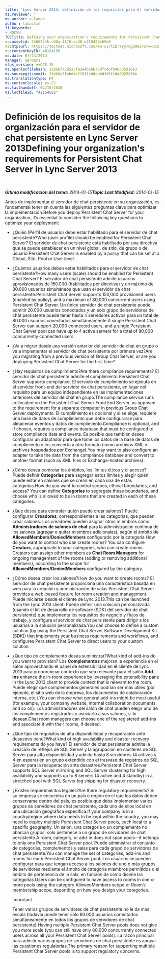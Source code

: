 ```yaml
---
title: 'Lync Server 2013: definición de los requisitos para el servidor de chat persistente'
ms.reviewer: ''
ms.author: v-lanac
author: lanachin
f1.keywords:
- NOCSH
TOCTitle: Defining your organization's requirements for Persistent Chat Server
ms:assetid: 568674fb-c08a-4170-ac38-e2f8428c69e0
ms:mtpsurl: https://technet.microsoft.com/en-us/library/Gg398372(v=OCS.15)
ms:contentKeyID: 48184166
ms.date: 07/23/2014
manager: serdars
mtps_version: v=OCS.15
ms.openlocfilehash: 15beb7728525fa3e4bb6b75dfc46fb46335d1063
ms.sourcegitcommit: 33db8c7febd4cf1591e8dcbbdfd6fc8e8925896e
ms.translationtype: MT
ms.contentlocale: es-ES
ms.lasthandoff: 02/19/2020
ms.locfileid: "42154682"
---
```

<div data-xmlns="http://www.w3.org/1999/xhtml">

<div class="topic" data-xmlns="http://www.w3.org/1999/xhtml" data-msxsl="urn:schemas-microsoft-com:xslt" data-cs="http://msdn.microsoft.com/">

<div data-asp="https://msdn2.microsoft.com/asp">

# <a name="defining-your-organizations-requirements-for-persistent-chat-server-in-lync-server-2013"></a><span data-ttu-id="66d11-102">Definición de los requisitos de la organización para el servidor de chat persistente en Lync Server 2013</span><span class="sxs-lookup"><span data-stu-id="66d11-102">Defining your organization's requirements for Persistent Chat Server in Lync Server 2013</span></span>

</div>

<div id="mainSection">

<div id="mainBody">

<span> </span>

<span data-ttu-id="66d11-103">_**Última modificación del tema:** 2014-01-15_</span><span class="sxs-lookup"><span data-stu-id="66d11-103">_**Topic Last Modified:** 2014-01-15_</span></span>

<span data-ttu-id="66d11-104">Antes de implementar el servidor de chat persistente en su organización, es fundamental tener en cuenta las siguientes preguntas clave para optimizar la implementación:</span><span class="sxs-lookup"><span data-stu-id="66d11-104">Before you deploy Persistent Chat Server for your organization, it’s essential to consider the following key questions to optimize your deployment:</span></span>

  - <span data-ttu-id="66d11-105">¿Quién (Perfil de usuario) debe estar habilitado para el servidor de chat persistente?</span><span class="sxs-lookup"><span data-stu-id="66d11-105">Who (user profile) should be enabled for Persistent Chat Server?</span></span> <span data-ttu-id="66d11-106">El servidor de chat persistente está habilitado por una directiva que se puede establecer en un nivel global, de sitio, de grupo o de usuario.</span><span class="sxs-lookup"><span data-stu-id="66d11-106">Persistent Chat Server is enabled by a policy that can be set at a Global, Site, Pool or User level.</span></span>

  - <span data-ttu-id="66d11-107">¿Cuántos usuarios deben estar habilitados para el servidor de chat persistente?</span><span class="sxs-lookup"><span data-stu-id="66d11-107">How many users (scale) should be enabled for Persistent Chat Server?</span></span> <span data-ttu-id="66d11-108">El servidor de chat persistente admite usuarios aprovisionados de 150.000 (habilitados por directiva) y un máximo de 80.000 usuarios simultáneos que usan el servidor de chat persistente.</span><span class="sxs-lookup"><span data-stu-id="66d11-108">Persistent Chat Server supports 150,000 provisioned users (enabled by policy), and a maximum of 80,000 concurrent users using Persistent Chat Server.</span></span> <span data-ttu-id="66d11-109">Un único servidor de chat persistente puede admitir 20.000 usuarios conectados y un solo grupo de servidores de chat persistente puede tener hasta 4 servidores activos para un total de 80.000 usuarios conectados simultáneamente.</span><span class="sxs-lookup"><span data-stu-id="66d11-109">A single Persistent Chat Server can support 20,000 connected users, and a single Persistent Chat Server pool can have up to 4 active servers for a total of 80,000 concurrently connected users.</span></span>

  - <span data-ttu-id="66d11-110">¿Va a migrar desde una versión anterior del servidor de chat en grupo o va a implementar el servidor de chat persistente por primera vez?</span><span class="sxs-lookup"><span data-stu-id="66d11-110">Are you migrating from a previous version of Group Chat Server, or are you deploying Persistent Chat Server for the first time?</span></span>

  - <span data-ttu-id="66d11-111">¿Hay requisitos de cumplimiento?</span><span class="sxs-lookup"><span data-stu-id="66d11-111">Are there compliance requirements?</span></span> <span data-ttu-id="66d11-112">El servidor de chat persistente admite el cumplimiento.</span><span class="sxs-lookup"><span data-stu-id="66d11-112">Persistent Chat Server supports compliance.</span></span> <span data-ttu-id="66d11-113">El servicio de cumplimiento se ejecuta en el servidor front-end del servidor de chat persistente, en lugar del requisito para un equipo independiente en las implementaciones anteriores del servidor de chat en grupo.</span><span class="sxs-lookup"><span data-stu-id="66d11-113">The compliance service runs collocated on the Persistent Chat Server Front End Server, as opposed to the requirement for a separate computer in previous Group Chat Server deployments.</span></span> <span data-ttu-id="66d11-114">El cumplimiento es opcional y si se elige, requiere una base de datos de cumplimiento que debe configurarse para almacenar eventos y datos de cumplimiento.</span><span class="sxs-lookup"><span data-stu-id="66d11-114">Compliance is optional, and if chosen, requires a compliance database that must be configured to store compliance data and events.</span></span> <span data-ttu-id="66d11-115">Es posible que también desee configurar un adaptador para que tome los datos de la base de datos de cumplimiento y los convierta a otro formato (como archivos XML o archivos hospedados por Exchange).</span><span class="sxs-lookup"><span data-stu-id="66d11-115">You may want to also configure an adapter to take the data from the compliance database and convert to another format (such as XML files or Exchange-hosted archives).</span></span>

  - <span data-ttu-id="66d11-p104">¿Cómo desea controlar los ámbitos, los límites éticos y el acceso? Puede definir **Categorías** para segregar estos límites y elegir quién puede estar en salones que se crean en cada una de estas categorías.</span><span class="sxs-lookup"><span data-stu-id="66d11-p104">How do you want to control scopes, ethical boundaries, and access? You can define **Categories** to segregate these boundaries, and choose who is allowed to be in rooms that are created in each of these categories.</span></span>

  - <span data-ttu-id="66d11-p105">¿Qué desea para controlar quién puede crear salones? Puede configurar **Creadores**, correspondientes a las categorías, que pueden crear salones. Los creadores pueden asignar otros miembros como **Administradores de salones de chat** para la administración continua de los salones (agregar o quitar miembros adicionales), según el ámbito de **AllowedMembers/DeniedMembers** configurado por la categoría.</span><span class="sxs-lookup"><span data-stu-id="66d11-p105">How do you want to control who can create rooms? You can configure **Creators**, appropriate to your categories, who can create rooms. Creators can assign other members as **Chat Room Managers** for ongoing management of the rooms (adding or removing additional members), according to the scope for **AllowedMembers/DeniedMembers** configured by the category.</span></span>

  - <span data-ttu-id="66d11-121">¿Cómo desea crear los salones?</span><span class="sxs-lookup"><span data-stu-id="66d11-121">How do you want to create rooms?</span></span> <span data-ttu-id="66d11-122">El servidor de chat persistente proporciona una característica basada en web para la creación y administración de salas.</span><span class="sxs-lookup"><span data-stu-id="66d11-122">Persistent Chat Server provides a web-based feature for room creation and management.</span></span> <span data-ttu-id="66d11-123">Puede iniciarse desde el cliente de Lync 2013.</span><span class="sxs-lookup"><span data-stu-id="66d11-123">This can be launched from the Lync 2013 client.</span></span> <span data-ttu-id="66d11-124">Puede definir una solución personalizada (usando el kit de desarrollo de software (SDK) del servidor de chat persistente) que implementa los requisitos de negocio y flujos de trabajo, y configura el servidor de chat persistente para dirigir a los usuarios a la solución personalizada.</span><span class="sxs-lookup"><span data-stu-id="66d11-124">You can choose to define a custom solution (by using the Persistent Chat Server Software Development Kit (SDK)) that implements your business requirements and workflows, and configures Persistent Chat Server to direct users to your custom solution.</span></span>

  - <span data-ttu-id="66d11-125">¿Qué tipo de complemento desea suministrar?</span><span class="sxs-lookup"><span data-stu-id="66d11-125">What kind of add-ins do you want to provision?</span></span> <span data-ttu-id="66d11-126">Los **Complementos** mejoran la experiencia en el salón aprovechando el panel de extensibilidad en el cliente de Lync 2013 para proporcionar contexto que sea relevante para el salón.</span><span class="sxs-lookup"><span data-stu-id="66d11-126">**Add-ins** enhance the in-room experience by leveraging the extensibility pane in the Lync 2013 client to provide context that is relevant to the room.</span></span> <span data-ttu-id="66d11-127">Puede elegir qué complementos generales podrían ser más útiles (por ejemplo, el sitio web de la empresa, los documentos de colaboración interna, etc.).</span><span class="sxs-lookup"><span data-stu-id="66d11-127">You can choose what general add-ins might be most useful (for example, your company website, internal collaboration documents, and so on).</span></span> <span data-ttu-id="66d11-128">Los administradores del salón de chat pueden elegir uno de los complementos registrados y asociarlo a sus salones, si lo desean.</span><span class="sxs-lookup"><span data-stu-id="66d11-128">Chat room managers can choose one of the registered add-ins and associate it with their rooms, if desired.</span></span>

  - <span data-ttu-id="66d11-129">¿Qué tipo de requisitos de alta disponibilidad y recuperación ante desastres tiene?</span><span class="sxs-lookup"><span data-stu-id="66d11-129">What kind of high availability and disaster recovery requirements do you have?</span></span> <span data-ttu-id="66d11-130">El servidor de chat persistente admite la creación de reflejos de SQL Server y la agrupación en clústeres de SQL Server para alta disponibilidad y admite hasta 8 servidores (4 activos y 4 en espera) en un grupo extendido con el trasvase de registros de SQL Server para la recuperación ante desastres.</span><span class="sxs-lookup"><span data-stu-id="66d11-130">Persistent Chat Server supports SQL Server mirroring and SQL Server clustering for high availability and supports up to 8 servers (4 active and 4 standby) in a stretched pool with SQL Server log shipping for disaster recovery.</span></span>

  - <span data-ttu-id="66d11-131">¿Existen requerimientos legales?</span><span class="sxs-lookup"><span data-stu-id="66d11-131">Are there regulatory requirements?</span></span> <span data-ttu-id="66d11-132">Si su empresa se encuentra en un país o región en el que los datos deben conservarse dentro del país, es posible que deba implementar varios grupos de servidores de chat persistente, cada uno de ellos local en una ubicación geográfica específica.</span><span class="sxs-lookup"><span data-stu-id="66d11-132">If your company is in a country/region where data needs to be kept within the country, you may need to deploy multiple Persistent Chat Server pools, each local to a specific geography.</span></span> <span data-ttu-id="66d11-133">Un salón, una categoría o un complemento no abarcan grupos; solo pertenece a un grupo de servidores de chat persistente.</span><span class="sxs-lookup"><span data-stu-id="66d11-133">A room, category, or add-in does not span pools—it belongs to only one Persistent Chat Server pool.</span></span> <span data-ttu-id="66d11-134">Puede administrar el conjunto de categorías, complementos y salas para cada grupo de servidores de chat persistente.</span><span class="sxs-lookup"><span data-stu-id="66d11-134">You can manage the set of categories, add-ins and rooms for each Persistent Chat Server pool.</span></span> <span data-ttu-id="66d11-135">Los usuarios se pueden configurar para que tengan acceso a los salones de uno o más grupos de servidores mediante el ámbito de categoría miembros permitidos o el ámbito de pertenencia de la sala, en función de cómo diseñe las categorías.</span><span class="sxs-lookup"><span data-stu-id="66d11-135">Users can be configured to have access to rooms in one or more pools using the category AllowedMembers scope or Room’s membership scope, depending on how you design your categories.</span></span>
    
    <div>
    

    > [!IMPORTANT]  
    > <span data-ttu-id="66d11-136">Tener varios grupos de servidores de chat persistente no le da más escala (todavía puede tener sólo 80.000 usuarios conectados simultáneamente en todos los grupos de servidores de chat persistente).</span><span class="sxs-lookup"><span data-stu-id="66d11-136">Having multiple Persistent Chat Server pools does not give you more scale (you can still have only 80,000 concurrently connected users across all your Persistent Chat Server pools).</span></span> <span data-ttu-id="66d11-137">La razón principal para admitir varios grupos de servidores de chat persistente es apoyar las cuestiones regulatorias.</span><span class="sxs-lookup"><span data-stu-id="66d11-137">The primary reason for supporting multiple Persistent Chat Server pools is to support regulatory concerns.</span></span>

    
    </div>

</div>

<span> </span>

</div>

</div>

</div>

